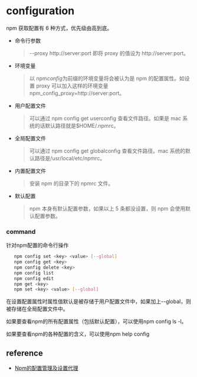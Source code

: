 # configuration

npm 获取配置有 6 种方式，优先级由高到底。

- 命令行参数

  > --proxy http://server:port 即将 proxy 的值设为 http://server:port。

- 环境变量

  > 以 npm*config*为前缀的环境变量将会被认为是 npm 的配置属性。如设置 proxy 可以加入这样的环境变量 npm_config_proxy=http://server:port。

- 用户配置文件

  > 可以通过 npm config get userconfig 查看文件路径。如果是 mac 系统的话默认路径就是$HOME/.npmrc。

- 全局配置文件

  > 可以通过 npm config get globalconfig 查看文件路径。mac 系统的默认路径是/usr/local/etc/npmrc。

- 内置配置文件

  > 安装 npm 的目录下的 npmrc 文件。

- 默认配置
  > npm 本身有默认配置参数，如果以上 5 条都没设置，则 npm 会使用默认配置参数。

### command

针对npm配置的命令行操作

```bash
   npm config set <key> <value> [--global]
   npm config get <key>
   npm config delete <key>
   npm config list
   npm config edit
   npm get <key>
   npm set <key> <value> [--global]
```

在设置配置属性时属性值默认是被存储于用户配置文件中，如果加上--global，则被存储在全局配置文件中。

如果要查看npm的所有配置属性（包括默认配置），可以使用npm config ls -l。

如果要查看npm的各种配置的含义，可以使用npm help config

## reference

- [Npm的配置管理及设置代理](https://www.cnblogs.com/huang0925/archive/2013/05/17/3083207.html)